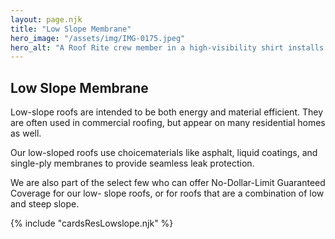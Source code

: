 ```yaml
---
layout: page.njk
title: "Low Slope Membrane"
hero_image: "/assets/img/IMG-0175.jpeg"
hero_alt: "A Roof Rite crew member in a high-visibility shirt installs a white TPO membrane on a flat commercial roof. The insulation boards beneath are marked and fastened with places and screws. Paint roller that is used to fully adhere the TPO lies in the foreground, and nearby rooftops and trees are visible in the background under a partly cloudy sky."
---
```


## Low Slope Membrane

Low-slope roofs are intended to be both energy and material efficient. They are often used in commercial roofing, but appear on many residential homes as well.

Our low-sloped roofs use choicematerials like asphalt, liquid coatings, and single-ply membranes to provide seamless leak protection.

We are also part of the select few who can offer No-Dollar-Limit Guaranteed Coverage for our low- slope roofs, or for roofs that are a combination of low and steep slope.

<div class="breakout">
  {% include "cardsResLowslope.njk" %}
  <!-- Possible Gallery Here -->
</div>
